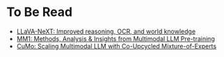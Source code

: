 # To Be Read
- [LLaVA-NeXT: Improved reasoning, OCR, and world knowledge](https://llava-vl.github.io/blog/2024-01-30-llava-next/)
- [MM1: Methods, Analysis & Insights from Multimodal LLM Pre-training](https://arxiv.org/abs/2403.09611)
- [CuMo: Scaling Multimodal LLM with Co-Upcycled Mixture-of-Experts](https://arxiv.org/abs/2405.05949)
